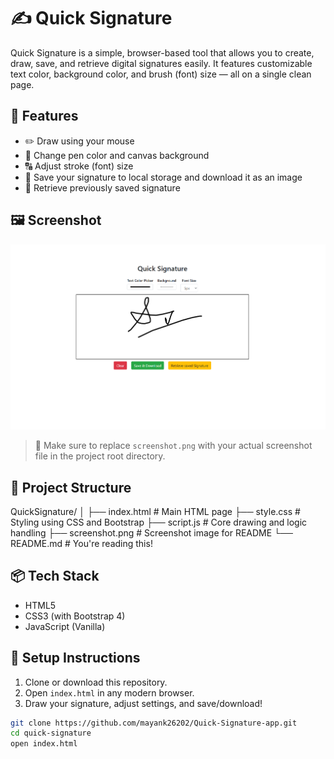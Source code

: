 # ✍️ Quick Signature

Quick Signature is a simple, browser-based tool that allows you to create, draw, save, and retrieve digital signatures easily. It features customizable text color, background color, and brush (font) size — all on a single clean page.

## 🚀 Features

- ✏️ Draw using your mouse
- 🎨 Change pen color and canvas background
- 🔠 Adjust stroke (font) size
- 💾 Save your signature to local storage and download it as an image
- 🔁 Retrieve previously saved signature

## 🖼️ Screenshot

![Quick Signature Screenshot](./screenshot.png)

> 📝 Make sure to replace `screenshot.png` with your actual screenshot file in the project root directory.

## 📂 Project Structure

QuickSignature/
│
├── index.html # Main HTML page
├── style.css # Styling using CSS and Bootstrap
├── script.js # Core drawing and logic handling
├── screenshot.png # Screenshot image for README
└── README.md # You're reading this!


## 📦 Tech Stack

- HTML5
- CSS3 (with Bootstrap 4)
- JavaScript (Vanilla)

## 🔧 Setup Instructions

1. Clone or download this repository.
2. Open `index.html` in any modern browser.
3. Draw your signature, adjust settings, and save/download!

```bash
git clone https://github.com/mayank26202/Quick-Signature-app.git
cd quick-signature
open index.html
